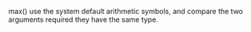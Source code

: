 max() use the system default arithmetic symbols,
and compare the two arguments required they have the same type.

